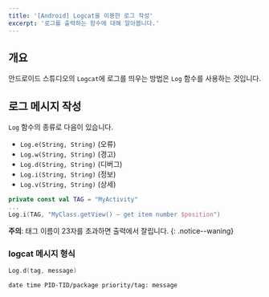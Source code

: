 ```yaml
---
title: '[Android] Logcat을 이용한 로그 작성'
excerpt: '로그를 출력하는 함수에 대해 알아봅니다.'
---
```


## 개요

안드로이드 스튜디오의 `Logcat`에 로그를 띄우는 방법은 `Log` 함수를 사용하는 것입니다.

## 로그 메시지 작성

`Log` 함수의 종류로 다음이 있습니다.

- `Log.e(String, String)` (오류)
- `Log.w(String, String)` (경고)
- `Log.d(String, String)` (디버그)
- `Log.i(String, String)` (정보)
- `Log.v(String, String)` (상세)

```kotlin
private const val TAG = "MyActivity"
...
Log.i(TAG, "MyClass.getView() — get item number $position")
```

**주의**: 태그 이름이 23자를 초과하면 출력에서 잘립니다.
{: .notice--waning}

### logcat 메시지 형식

```kotlin
Log.d(tag, message)
```

```
date time PID-TID/package priority/tag: message
```

